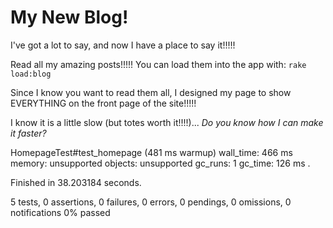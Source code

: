 # My New Blog!

I've got a lot to say, and now I have a place to say it!!!!!

Read all my amazing posts!!!!! You can load them into the app with: `rake load:blog`

Since I know you want to read them all, I designed my page to show EVERYTHING on the front page of the site!!!!!

I know it is a little slow (but totes worth it!!!!)... _Do you know how I can make it faster?_


HomepageTest#test_homepage (481 ms warmup)
           wall_time: 466 ms
              memory: unsupported
             objects: unsupported
             gc_runs: 1
             gc_time: 126 ms
.

Finished in 38.203184 seconds.

5 tests, 0 assertions, 0 failures, 0 errors, 0 pendings, 0 omissions, 0 notifications
0% passed

